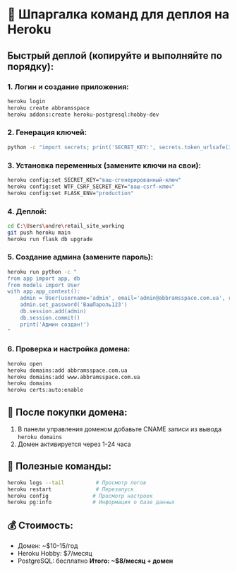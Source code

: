 # 🚀 Шпаргалка команд для деплоя на Heroku

## Быстрый деплой (копируйте и выполняйте по порядку):

### 1. Логин и создание приложения:
```bash
heroku login
heroku create abbramsspace
heroku addons:create heroku-postgresql:hobby-dev
```

### 2. Генерация ключей:
```bash
python -c "import secrets; print('SECRET_KEY:', secrets.token_urlsafe(32)); print('WTF_CSRF_SECRET_KEY:', secrets.token_urlsafe(32))"
```

### 3. Установка переменных (замените ключи на свои):
```bash
heroku config:set SECRET_KEY="ваш-сгенерированный-ключ"
heroku config:set WTF_CSRF_SECRET_KEY="ваш-csrf-ключ"
heroku config:set FLASK_ENV="production"
```

### 4. Деплой:
```bash
cd C:\Users\andre\retail_site_working
git push heroku main
heroku run flask db upgrade
```

### 5. Создание админа (замените пароль):
```bash
heroku run python -c "
from app import app, db
from models import User
with app.app_context():
    admin = User(username='admin', email='admin@abbramsspace.com.ua', role='admin')
    admin.set_password('ВашПароль123')
    db.session.add(admin)
    db.session.commit()
    print('Админ создан!')
"
```

### 6. Проверка и настройка домена:
```bash
heroku open
heroku domains:add abbramsspace.com.ua
heroku domains:add www.abbramsspace.com.ua
heroku domains
heroku certs:auto:enable
```

## 📱 После покупки домена:
1. В панели управления доменом добавьте CNAME записи из вывода `heroku domains`
2. Домен активируется через 1-24 часа

## 🔧 Полезные команды:
```bash
heroku logs --tail          # Просмотр логов
heroku restart              # Перезапуск
heroku config              # Просмотр настроек
heroku pg:info             # Информация о базе данных
```

## 💰 Стоимость:
- Домен: ~$10-15/год
- Heroku Hobby: $7/месяц
- PostgreSQL: бесплатно
**Итого: ~$8/месяц + домен** 